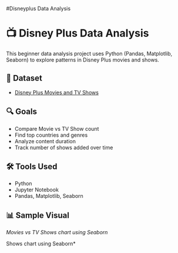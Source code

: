 ﻿#Disneyplus Data Analysis
# 📺 Disney Plus Data Analysis

This beginner data analysis project uses Python (Pandas, Matplotlib, Seaborn) to explore patterns in Disney Plus movies and shows.

## 📁 Dataset
- [Disney Plus Movies and TV Shows]([https://www.kaggle.com/datasets/shivamb/disney-movies-and-tv-shows?resource=download])

## 🔍 Goals
- Compare Movie vs TV Show count
- Find top countries and genres
- Analyze content duration
- Track number of shows added over time

## 🛠️ Tools Used
- Python
- Jupyter Notebook
- Pandas, Matplotlib, Seaborn

## 📊 Sample Visual
*Movies vs TV Shows chart using Seaborn*

Shows chart using Seaborn*

